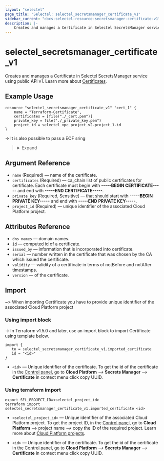 ```yaml
---
layout: "selectel"
page_title: "Selectel: selectel_secretsmanager_certificate_v1"
sidebar_current: "docs-selectel-resource-secretsmanager-certificate-v1"
description: |-
    Creates and manages a Certificate in Selectel SecretsManager service using public API v1.
---
```


# selectel\_secretsmanager\_certificate_v1


Creates and manages a Certificate in Selectel SecretsManager service using public API v1. Learn more about [Certificates](https://docs.selectel.ru/en/cloud/secrets-manager/certificates/).

## Example Usage
```hcl
resource "selectel_secretsmanager_certificate_v1" "cert_1" {
    name = "Terraform-Certificate",
    certificates = [file("./_cert.pem")]
    private_key = file("./_private_key.pem")
    project_id = selectel_vpc_project_v2.project_1.id
}
```

-> It is also possible to pass a EOF sring 
> <details>
> <summary>Expand</summary>
> 
> ```hcl
> resource "selectel_secretsmanager_certificate_v1" "cert_1" {
>     name = "Terraform-Certificate",
>     certificates = [
>         <<-EOF
>         -----BEGIN CERTIFICATE-----
>         MIIDSzCCAjOgAwIBAgIULEumDHpDEHvQ1seZB9yRX9sCgoUwDQYJKoZIhvcNAQEL
>         ...
>         ----END CERTIFICATE-----
>         EOF
>     ]
>     private_key = <<-EOF
>     -----BEGIN PRIVATE KEY-----
>     MIIEvQIBADANBgkqhkiG9w0BAQEFAASCBKcwggSjAgEAAoIBAQCuk3SFn0AfAoxo
>     ...
>     -----END PRIVATE KEY-----
>     EOF
>     project_id = selectel_vpc_project_v2.project_1.id
> }
> ```
> </details>

## Argument Reference
- `name` (Required) — name of the certificate.
- `certificates` (Required) — ca_chain list of public certificates for certificate. Each certificate must begin with **-----BEGIN CERTIFICATE-----** and end with **-----END CERTIFICATE-----**.
- `private_key` (Required, Sensitive) — that should start with **-----BEGIN PRIVATE KEY-----** and end with **-----END PRIVATE KEY-----**.
- `project_id` (Required) — unique identifier of the associated Cloud Platform project.

## Attributes Reference
- `dns_names` — domain names.
- `id` — computed id of a certificate.
- `issued_by` — information that is incorporated into certificate.
- `serial` — number written in the certificate that was chosen by the CA which issued the certificate.
- `validity` — validity of a certificate in terms of notBefore and notAfter timestamps.
- `version` — of the certificate.

## Import

~> When importing Certificate you have to provide unique identifier of the associated Cloud Platform project

### Using import block
-> In Terraform v1.5.0 and later, use an import block to import Certificate using template below.

```hcl
import {
   to = selectel_secretsmanager_certificate_v1.imported_certificate
   id = "<id>"
}
```

* `<id>` — Unique identifier of the certificate. To get the id of the certificate in the [Control panel](https://my.selectel.ru/vpc/), go to **Cloud Platform** ⟶ **Secrets Manager** ⟶ **Certificate** in contect menu click copy UUID.


### Using terraform import
```shell
export SEL_PROJECT_ID=<selectel_project_id>
terraform import selectel_secretsmanager_certificate_v1.imported_certificate <id>
```

* `<selectel_project_id>` — Unique identifier of the associated Cloud Platform project. To get the project ID, in the [Control panel](https://my.selectel.ru/vpc/), go to **Cloud Platform** ⟶ project name ⟶ copy the ID of the required project. Learn more about [Cloud Platform projects](https://docs.selectel.ru/cloud/managed-databases/about/projects/).

* `<id>` — Unique identifier of the certificate. To get the id of the certificate in the [Control panel](https://my.selectel.ru/vpc/), go to **Cloud Platform** ⟶ **Secrets Manager** ⟶ **Certificate** in contect menu click copy UUID.
